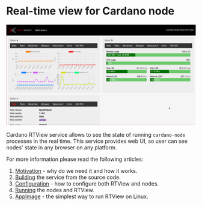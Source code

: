 # Real-time view for Cardano node

![RTView screenshot](https://github.com/input-output-hk/cardano-benchmarking/blob/master/cardano-rt-view/screenshot.png)

Cardano RTView service allows to see the state of running `cardano-node` processes in the real time. This service provides web UI, so user can see nodes' state in any browser on any platform.

For more information please read the following articles:

1. [Motivation](https://github.com/input-output-hk/cardano-benchmarking/wiki/Cardano-RTView-Service-motivation) - why do we need it and how it works.
2. [Building](https://github.com/input-output-hk/cardano-benchmarking/wiki/Cardano-RTView-Service-building) the service from the source code.
3. [Configuration](https://github.com/input-output-hk/cardano-benchmarking/wiki/Cardano-RTView-Service-configuration) - how to configure both RTView and nodes.
4. [Running](https://github.com/input-output-hk/cardano-benchmarking/wiki/Cardano-RTView-Service-running) the nodes and RTView.
5. [AppImage](https://github.com/input-output-hk/cardano-benchmarking/wiki/Cardano-RTView-Service-appimage) - the simplest way to run RTView on Linux.
